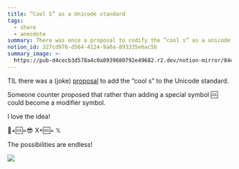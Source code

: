 ```yaml
---
title: “Cool S” as a Unicode standard
tags:
  - share
  - anecdote
summary: There was once a proposal to codify the ”cool s” as a unicode character
notion_id: 327cd976-d564-4124-9a0a-893335e6ac5b
summary_image: >-
  https://pub-d4cecb3d578a4c0a8939680792e49682.r2.dev/notion-mirror/84ebb48c-616a-4f51-ae9a-991a4e0a7e9b/da7fd8fa-25c9-409b-b632-117aa72b5b46/IMG_2649.png
---
```

TIL there was a (joke) [proposal](https://github.com/Crissov/unicode-proposals/issues/408) to add the “cool s” to the Unicode standard.

Someone counter proposed that rather than adding a special symbol 🆒 could become a modifier symbol.

I love the idea!

🙂+🆒=😎
X+🆒= 𝕏

The possibilities are endless!

![](https://pub-d4cecb3d578a4c0a8939680792e49682.r2.dev/notion-mirror/84ebb48c-616a-4f51-ae9a-991a4e0a7e9b/da7fd8fa-25c9-409b-b632-117aa72b5b46/IMG_2649.png)
